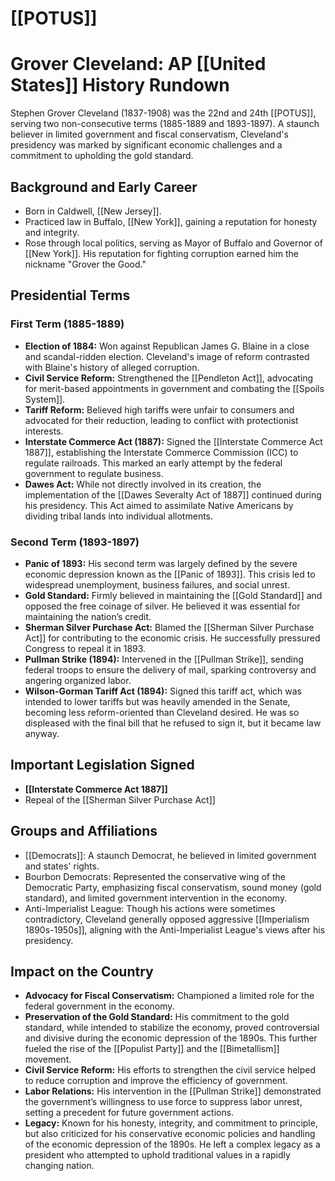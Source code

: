 # [[POTUS]]
# Grover Cleveland: AP [[United States]] History Rundown

Stephen Grover Cleveland (1837-1908) was the 22nd and 24th [[POTUS]], serving two non-consecutive terms (1885-1889 and 1893-1897). A staunch believer in limited government and fiscal conservatism, Cleveland's presidency was marked by significant economic challenges and a commitment to upholding the gold standard.

## Background and Early Career
*   Born in Caldwell, [[New Jersey]].
*   Practiced law in Buffalo, [[New York]], gaining a reputation for honesty and integrity.
*   Rose through local politics, serving as Mayor of Buffalo and Governor of [[New York]]. His reputation for fighting corruption earned him the nickname "Grover the Good."

## Presidential Terms

### First Term (1885-1889)

*   **Election of 1884:** Won against Republican James G. Blaine in a close and scandal-ridden election. Cleveland's image of reform contrasted with Blaine's history of alleged corruption.
*   **Civil Service Reform:** Strengthened the [[Pendleton Act]], advocating for merit-based appointments in government and combating the [[Spoils System]].
*   **Tariff Reform:** Believed high tariffs were unfair to consumers and advocated for their reduction, leading to conflict with protectionist interests.
*   **Interstate Commerce Act (1887):** Signed the [[Interstate Commerce Act 1887]], establishing the Interstate Commerce Commission (ICC) to regulate railroads. This marked an early attempt by the federal government to regulate business.
*   **Dawes Act:** While not directly involved in its creation, the implementation of the [[Dawes Severalty Act of 1887]] continued during his presidency. This Act aimed to assimilate Native Americans by dividing tribal lands into individual allotments.

### Second Term (1893-1897)

*   **Panic of 1893:** His second term was largely defined by the severe economic depression known as the [[Panic of 1893]]. This crisis led to widespread unemployment, business failures, and social unrest.
*   **Gold Standard:** Firmly believed in maintaining the [[Gold Standard]] and opposed the free coinage of silver. He believed it was essential for maintaining the nation’s credit.
*   **Sherman Silver Purchase Act:** Blamed the [[Sherman Silver Purchase Act]] for contributing to the economic crisis. He successfully pressured Congress to repeal it in 1893.
*   **Pullman Strike (1894):** Intervened in the [[Pullman Strike]], sending federal troops to ensure the delivery of mail, sparking controversy and angering organized labor.
*   **Wilson-Gorman Tariff Act (1894):** Signed this tariff act, which was intended to lower tariffs but was heavily amended in the Senate, becoming less reform-oriented than Cleveland desired. He was so displeased with the final bill that he refused to sign it, but it became law anyway.

## Important Legislation Signed

*   **[[Interstate Commerce Act 1887]]**
*   Repeal of the [[Sherman Silver Purchase Act]]

## Groups and Affiliations

*   [[Democrats]]: A staunch Democrat, he believed in limited government and states' rights.
*   Bourbon Democrats: Represented the conservative wing of the Democratic Party, emphasizing fiscal conservatism, sound money (gold standard), and limited government intervention in the economy.
*   Anti-Imperialist League: Though his actions were sometimes contradictory, Cleveland generally opposed aggressive [[Imperialism 1890s-1950s]], aligning with the Anti-Imperialist League's views after his presidency.

## Impact on the Country

*   **Advocacy for Fiscal Conservatism:** Championed a limited role for the federal government in the economy.
*   **Preservation of the Gold Standard:** His commitment to the gold standard, while intended to stabilize the economy, proved controversial and divisive during the economic depression of the 1890s. This further fueled the rise of the [[Populist Party]] and the [[Bimetallism]] movement.
*   **Civil Service Reform:** His efforts to strengthen the civil service helped to reduce corruption and improve the efficiency of government.
*   **Labor Relations:** His intervention in the [[Pullman Strike]] demonstrated the government’s willingness to use force to suppress labor unrest, setting a precedent for future government actions.
*   **Legacy:** Known for his honesty, integrity, and commitment to principle, but also criticized for his conservative economic policies and handling of the economic depression of the 1890s. He left a complex legacy as a president who attempted to uphold traditional values in a rapidly changing nation.
